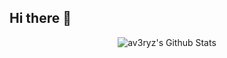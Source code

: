 ## Hi there 👋

<section align="center">
  <img alt="av3ryz's Github Stats" src="https://github-readme-stats-rho-five-87.vercel.app/api?username=av3ryz&show=_cons=true&hide_border=true&show=prs_merged" />
</section>

<!--
**av3ryz/av3ryz** is a ✨ _special_ ✨ repository because its `README.md` (this file) appears on your GitHub profile.

Here are some ideas to get you started:

- 🔭 I’m currently working on ...
- 🌱 I’m currently learning ...
- 👯 I’m looking to collaborate on ...
- 🤔 I’m looking for help with ...
- 💬 Ask me about ...
- 📫 How to reach me: ...
- 😄 Pronouns: ...
- ⚡ Fun fact: ...
-->
